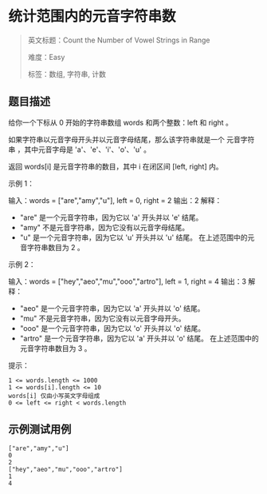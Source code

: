 # 统计范围内的元音字符串数

> 英文标题：Count the Number of Vowel Strings in Range
> 
> 难度：Easy
> 
> 标签：数组, 字符串, 计数
> 

## 题目描述

给你一个下标从 0 开始的字符串数组 words 和两个整数：left 和 right 。

如果字符串以元音字母开头并以元音字母结尾，那么该字符串就是一个 元音字符串 ，其中元音字母是 'a'、'e'、'i'、'o'、'u' 。

返回 words[i] 是元音字符串的数目，其中 i 在闭区间 [left, right] 内。

 

示例 1：


输入：words = ["are","amy","u"], left = 0, right = 2
输出：2
解释：
- "are" 是一个元音字符串，因为它以 'a' 开头并以 'e' 结尾。
- "amy" 不是元音字符串，因为它没有以元音字母结尾。
- "u" 是一个元音字符串，因为它以 'u' 开头并以 'u' 结尾。
在上述范围中的元音字符串数目为 2 。


示例 2：


输入：words = ["hey","aeo","mu","ooo","artro"], left = 1, right = 4
输出：3
解释：
- "aeo" 是一个元音字符串，因为它以 'a' 开头并以 'o' 结尾。
- "mu" 不是元音字符串，因为它没有以元音字母开头。
- "ooo" 是一个元音字符串，因为它以 'o' 开头并以 'o' 结尾。
- "artro" 是一个元音字符串，因为它以 'a' 开头并以 'o' 结尾。
在上述范围中的元音字符串数目为 3 。


 

提示：


	1 <= words.length <= 1000
	1 <= words[i].length <= 10
	words[i] 仅由小写英文字母组成
	0 <= left <= right < words.length

## 示例测试用例

```
["are","amy","u"]
0
2
["hey","aeo","mu","ooo","artro"]
1
4
```


